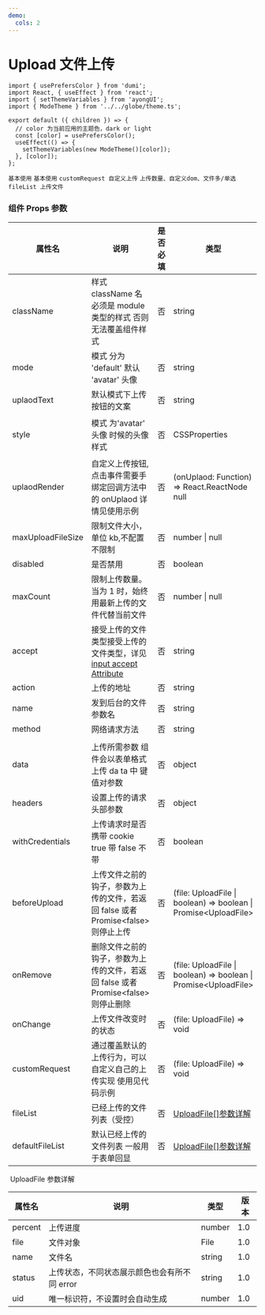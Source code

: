 ```yaml
---
demo:
  cols: 2
---
```


# Upload 文件上传

```tsx hideCode=true inline=true
import { usePrefersColor } from 'dumi';
import React, { useEffect } from 'react';
import { setThemeVariables } from 'ayongUI';
import { ModeTheme } from '../../globe/theme.ts';

export default ({ children }) => {
  // color 为当前应用的主题色，dark or light
  const [color] = usePrefersColor();
  useEffect(() => {
    setThemeVariables(new ModeTheme()[color]);
  }, [color]);
};
```

<code src="./demos/base.tsx">基本使用</code>
<code src="./demos/base2.tsx">基本使用</code>
<code src="./demos/customRequest.tsx">customRequest 自定义上传</code>
<code src="./demos/base3.tsx">上传数量、自定义dom、文件多/单选</code>
<code src="./demos/fileList.tsx">fileList 上传文件</code>

### 组件 Props 参数

| 属性名            | 说明                                                                                                                                             | 是否必填 | 类型                                                             | 默认值                     | 支持版本 |
| ----------------- | ------------------------------------------------------------------------------------------------------------------------------------------------ | -------- | ---------------------------------------------------------------- | -------------------------- | -------- |
| className         | 样式 className 名 必须是 module 类型的样式 否则无法覆盖组件样式                                                                                  | 否       | string                                                           | -                          | 1.0      |
| mode              | 模式 分为 'default' 默认 'avatar' 头像                                                                                                           | 否       | string                                                           | default                    | 1.0      |
| uplaodText        | 默认模式下上传按钮的文案                                                                                                                         | 否       | string                                                           | 上传文件                   | 1.0      |
| style             | 模式 为'avatar' 头像 时候的头像样式                                                                                                              | 否       | CSSProperties                                                    | width: 86,<br/>height: 86, | 1.0      |
| uplaodRender      | 自定义上传按钮,点击事件需要手绑定回调方法中的 onUplaod 详情见使用示例                                                                            | 否       | (onUplaod: Function) => React.ReactNode null                     | null                       | 1.0      |
| maxUploadFileSize | 限制文件大小，单位 kb,不配置不限制                                                                                                               | 否       | number \| null                                                   | null                       | 1.0      |
| disabled          | 是否禁用                                                                                                                                         | 否       | boolean                                                          | false                      | 1.0      |
| maxCount          | 限制上传数量。当为 1 时，始终用最新上传的文件代替当前文件                                                                                        | 否       | number \| null                                                   | null                       | 1.0      |
| accept            | 接受上传的文件类型接受上传的文件类型，详见 [input accept Attribute](https://developer.mozilla.org/en-US/docs/Web/HTML/Element/input/file#accept) | 否       | string                                                           | null                       | 1.0      |
| action            | 上传的地址                                                                                                                                       | 否       | string                                                           | false                      | 1.0      |
| name              | 发到后台的文件参数名                                                                                                                             | 否       | string                                                           | file                       | 1.0      |
| method            | 网络请求方法                                                                                                                                     | 否       | string                                                           | GTE                        | 1.0      |
|                   |                                                                                                                                                  |          |                                                                  |                            |          |
| data              | 上传所需参数 组件会以表单格式上传 da ta 中 键值对参数                                                                                            | 否       | object                                                           | null                       | 1.0      |
| headers           | 设置上传的请求头部参数                                                                                                                           | 否       | object                                                           | {}                         | 1.0      |
| withCredentials   | 上传请求时是否携带 cookie true 带 false 不带                                                                                                     | 否       | boolean                                                          | true                       | 1.0      |
| beforeUpload      | 上传文件之前的钩子，参数为上传的文件，若返回 false 或者 Promise\<false> 则停止上传                                                               | 否       | (file: UploadFile \| boolean) => boolean \| Promise\<UploadFile> | ()=>{}                     | 1.0      |
| onRemove          | 删除文件之前的钩子，参数为上传的文件，若返回 false 或者 Promise\<false> 则停止删除                                                               | 否       | (file: UploadFile \| boolean) => boolean \| Promise\<UploadFile> | ()=>{}                     | 1.0      |
| onChange          | 上传文件改变时的状态                                                                                                                             | 否       | (file: UploadFile) => void                                       | ()=>{}                     | 1.0      |
| customRequest     | 通过覆盖默认的上传行为，可以自定义自己的上传实现 使用见代码示例                                                                                  | 否       | (file: UploadFile) => void                                       | null                       | 1.0      |
| fileList          | 已经上传的文件列表（受控）                                                                                                                       | 否       | [UploadFile[]参数详解](#UploadFile)                              | []                         | 1.0      |
| defaultFileList   | 默认已经上传的文件列表 一般用于表单回显                                                                                                          | 否       | [UploadFile[]参数详解](#UploadFile)                              | []                         | 1.0      |

​ <span id="UploadFile">UploadFile 参数详解</span>

| 属性名  | 说明                                         | 类型   | 版本 |
| ------- | -------------------------------------------- | ------ | ---- |
| percent | 上传进度                                     | number | 1.0  |
| file    | 文件对象                                     | File   | 1.0  |
| name    | 文件名                                       | string | 1.0  |
| status  | 上传状态，不同状态展示颜色也会有所不同 error | string | 1.0  |
| uid     | 唯一标识符，不设置时会自动生成               | number | 1.0  |
